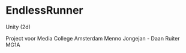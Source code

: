 EndlessRunner
=============
Unity (2d)

Project voor Media College Amsterdam
Menno Jongejan - Daan Ruiter MG1A
